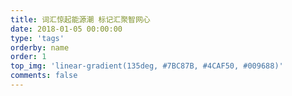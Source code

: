```yaml
---
title: 词汇惊起能源潮 标记汇聚智网心
date: 2018-01-05 00:00:00
type: 'tags'
orderby: name
order: 1
top_img: 'linear-gradient(135deg, #7BC87B, #4CAF50, #009688)'
comments: false
---
```

